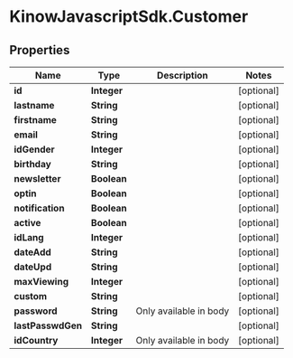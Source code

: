 # KinowJavascriptSdk.Customer

## Properties
Name | Type | Description | Notes
------------ | ------------- | ------------- | -------------
**id** | **Integer** |  | [optional] 
**lastname** | **String** |  | [optional] 
**firstname** | **String** |  | [optional] 
**email** | **String** |  | [optional] 
**idGender** | **Integer** |  | [optional] 
**birthday** | **String** |  | [optional] 
**newsletter** | **Boolean** |  | [optional] 
**optin** | **Boolean** |  | [optional] 
**notification** | **Boolean** |  | [optional] 
**active** | **Boolean** |  | [optional] 
**idLang** | **Integer** |  | [optional] 
**dateAdd** | **String** |  | [optional] 
**dateUpd** | **String** |  | [optional] 
**maxViewing** | **Integer** |  | [optional] 
**custom** | **String** |  | [optional] 
**password** | **String** | Only available in body | [optional] 
**lastPasswdGen** | **String** |  | [optional] 
**idCountry** | **Integer** | Only available in body | [optional] 


